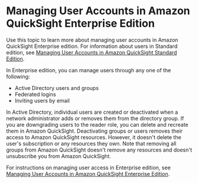 # Managing User Accounts in Amazon QuickSight Enterprise Edition<a name="managing-quicksight-users-enterprise"></a>

Use this topic to learn more about managing user accounts in Amazon QuickSight Enterprise edition\. For information about users in Standard edition, see [Managing User Accounts in Amazon QuickSight Standard Edition](managing-users.md)\.

In Enterprise edition, you can manage users through any one of the following: 
+ Active Directory users and groups
+ Federated logins
+ Inviting users by email

In Active Directory, individual users are created or deactivated when a network administrator adds or removes them from the directory group\. If you are downgrading users to the reader role, you can delete and recreate them in Amazon QuickSight\. Deactivating groups or users removes their access to Amazon QuickSight resources\. However, it doesn't delete the user's subscription or any resources they own\. Note that removing all groups from Amazon QuickSight doesn't remove any resources and doesn't unsubscribe you from Amazon QuickSight\. 

For instructions on managing user access in Enterprise edition, see [Managing User Accounts in Amazon QuickSight Enterprise Edition](managing-users-enterprise.md)\.